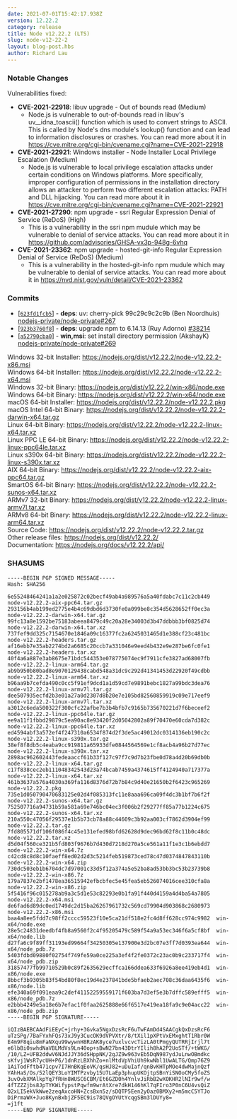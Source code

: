 ```yaml
---
date: 2021-07-01T15:42:17.938Z
version: 12.22.2
category: release
title: Node v12.22.2 (LTS)
slug: node-v12-22-2
layout: blog-post.hbs
author: Richard Lau
---
```


### Notable Changes

Vulnerabilities fixed:

* **CVE-2021-22918**: libuv upgrade - Out of bounds read (Medium)
  * Node.js is vulnerable to out-of-bounds read in libuv's uv__idna_toascii() function which is used to convert strings to ASCII. This is called by Node's dns module's lookup() function and can lead to information disclosures or crashes. You can read more about it in https://cve.mitre.org/cgi-bin/cvename.cgi?name=CVE-2021-22918
* **CVE-2021-22921**: Windows installer - Node Installer Local Privilege Escalation (Medium)
  * Node.js is vulnerable to local privilege escalation attacks under certain conditions on Windows platforms. More specifically, improper configuration of permissions in the installation directory allows an attacker to perform two different escalation attacks: PATH and DLL hijacking. You can read more about it in https://cve.mitre.org/cgi-bin/cvename.cgi?name=CVE-2021-22921
* **CVE-2021-27290**: npm upgrade - ssri Regular Expression Denial of Service (ReDoS) (High)
  * This is a vulnerability in the ssri npm mudule which may be vulnerable to denial of service attacks. You can read more about it in https://github.com/advisories/GHSA-vx3p-948g-6vhq
* **CVE-2021-23362**: npm upgrade - hosted-git-info Regular Expression Denial of Service (ReDoS) (Medium)
  * This is a vulnerability in the hosted-git-info npm mudule which may be vulnerable to denial of service attacks. You can read more about it in https://nvd.nist.gov/vuln/detail/CVE-2021-23362

### Commits

* [[`623fd1fcb5`](https://github.com/nodejs/node/commit/623fd1fcb5)] - **deps**: uv: cherry-pick 99c29c9c2c9b (Ben Noordhuis) [nodejs-private/node-private#267](https://github.com/nodejs-private/node-private/pull/267)
* [[`923b3760f8`](https://github.com/nodejs/node/commit/923b3760f8)] - **deps**: upgrade npm to 6.14.13 (Ruy Adorno) [#38214](https://github.com/nodejs/node/pull/38214)
* [[`a52790cba0`](https://github.com/nodejs/node/commit/a52790cba0)] - **win,msi**: set install directory permission (AkshayK) [nodejs-private/node-private#269](https://github.com/nodejs-private/node-private/pull/269)

Windows 32-bit Installer: https://nodejs.org/dist/v12.22.2/node-v12.22.2-x86.msi \
Windows 64-bit Installer: https://nodejs.org/dist/v12.22.2/node-v12.22.2-x64.msi \
Windows 32-bit Binary: https://nodejs.org/dist/v12.22.2/win-x86/node.exe \
Windows 64-bit Binary: https://nodejs.org/dist/v12.22.2/win-x64/node.exe \
macOS 64-bit Installer: https://nodejs.org/dist/v12.22.2/node-v12.22.2.pkg \
macOS Intel 64-bit Binary: https://nodejs.org/dist/v12.22.2/node-v12.22.2-darwin-x64.tar.gz \
Linux 64-bit Binary: https://nodejs.org/dist/v12.22.2/node-v12.22.2-linux-x64.tar.xz \
Linux PPC LE 64-bit Binary: https://nodejs.org/dist/v12.22.2/node-v12.22.2-linux-ppc64le.tar.xz \
Linux s390x 64-bit Binary: https://nodejs.org/dist/v12.22.2/node-v12.22.2-linux-s390x.tar.xz \
AIX 64-bit Binary: https://nodejs.org/dist/v12.22.2/node-v12.22.2-aix-ppc64.tar.gz \
SmartOS 64-bit Binary: https://nodejs.org/dist/v12.22.2/node-v12.22.2-sunos-x64.tar.xz \
ARMv7 32-bit Binary: https://nodejs.org/dist/v12.22.2/node-v12.22.2-linux-armv7l.tar.xz \
ARMv8 64-bit Binary: https://nodejs.org/dist/v12.22.2/node-v12.22.2-linux-arm64.tar.xz \
Source Code: https://nodejs.org/dist/v12.22.2/node-v12.22.2.tar.gz \
Other release files: https://nodejs.org/dist/v12.22.2/ \
Documentation: https://nodejs.org/docs/v12.22.2/api/

### SHASUMS

```
-----BEGIN PGP SIGNED MESSAGE-----
Hash: SHA256

6e55248464241a1a2e025872c02becf49ab4a989576a5a40fdabc7c11c2cb449  node-v12.22.2-aix-ppc64.tar.gz
293156b4ab199ed2775e4b4c69dbd6d3730fe0a099be8c354d5628652ff0ec3a  node-v12.22.2-darwin-x64.tar.gz
99fc13a8e1592be75183abeea8479c49c20a28e34003d3b47ddbbb3bf0825d74  node-v12.22.2-darwin-x64.tar.xz
737fef9dd325c7154670e1846a09c16377fc2a6245031465d1e388cf23c481bc  node-v12.22.2-headers.tar.gz
af16ebb7e35ab2274bd2a6685c20ccb7a331046e9eed4b432e9e287be6fc0fe1  node-v12.22.2-headers.tar.xz
40f4a6a887e3ab8675e71bdc544353e078775074ec9f7911cfe3827ad68007fb  node-v12.22.2-linux-arm64.tar.gz
ab9b950b80bad8e9070129438cabd548a31dc9c292d41341453d22920f49cdbb  node-v12.22.2-linux-arm64.tar.xz
b96aa9b7cefda490c0cc5f91ef9dcd1a1d59cd7e9891bebc1827a99bdc3dea76  node-v12.22.2-linux-armv7l.tar.gz
dee507935ecfd2b3e01a27a0d2307d8b20e7e105bd82560859919c09e717eef9  node-v12.22.2-linux-armv7l.tar.xz
a3012c6eda500322f300cfc22afbe7b3b4bfb7c9165b735670221d7f6beceef2  node-v12.22.2-linux-ppc64le.tar.gz
ee9a11f1fbbd29879c5ea90ac8e93420f2d05042802a89f70470e60cda7d382c  node-v12.22.2-linux-ppc64le.tar.xz
ed4594abf3a572ef4f247310a6534f874d2f3de5ac49012dc0314136eb190c2c  node-v12.22.2-linux-s390x.tar.gz
38ef8f8db5c4eaba9cc919811a65933dfe0844564569e1cf8acb4a96b27d77ec  node-v12.22.2-linux-s390x.tar.xz
2898ac962602443fedeaaccf61b33f127c97f7c9d7b23fbe0d78a4d20b69db0b  node-v12.22.2-linux-x64.tar.gz
c17f838cec2eb111048342543d23a74bcab7459a4374615ff4124940a717377a  node-v12.22.2-linux-x64.tar.xz
461b3637a576a4030a369fa116d8376d72b7b84c9d40e21650b2f6423c965269  node-v12.22.2.pkg
735e1d050790470683125e02d4f085313fc11e8aaa696ca09f4dc3b1bf7b6f2f  node-v12.22.2-sunos-x64.tar.gz
752507716a94731b59a581a69e746bc04ec3f006b2f29277ff85a77b1224c675  node-v12.22.2-sunos-x64.tar.xz
210a550c47056f29537e1b5b73cb78a88c44609c3b92aa003cf7862d3904ef99  node-v12.22.2.tar.gz
7fd805571df106f086f4c45e131efed98bfd62628d9dec96bd62f8c11b0c48dc  node-v12.22.2.tar.xz
d5d04f560ce321b5fd803f9676b7d430d7218d270a5ce561a11f1e3c1b6ebdd7  node-v12.22.2-win-x64.7z
c42cd8c8d8c10faeff8ed02d2d3c5214feb519873ced78c47d0374847843110b  node-v12.22.2-win-x64.zip
730dc503eb1b6704dc7d97001c33d5f12a374a5e52ba8ad53bb3bc53b23739b8  node-v12.22.2-win-x86.7z
179a7837e2bf1478ea36515942efbcbfec5e45fea5eb526074016cee310cfa8a  node-v12.22.2-win-x86.zip
5f5416f96c015278ab9a3c5d1e53c82293e0b1fa91f440d4159a4d4ba54a7805  node-v12.22.2-x64.msi
de6fad6d89dc0ed1749dc2d15ba26267961732c569cd79904d903868c2680973  node-v12.22.2-x86.msi
baa4a8ee5fdd7c98ff2cccc59523f10e5ca21df518e2fc4d8ff628cc974c9982  win-x64/node.exe
28e5c24831deedbf4fb8a9560f2c4f95205479c589f54a9a53ec346f6a5cf8bf  win-x64/node.lib
d27fa6c9f89ff31193ed99664f34250305e137900e3d2bc07e3ff7d0393ea644  win-x64/node_pdb.7z
5403fdbd09880f02754f749fe59a0ce225a3ef4f2fe0372c23ac0b9c233717f4  win-x64/node_pdb.zip
31857477fb99710529b0c89f2635629ecffca166ddea633f6926a8ee419eb4d1  win-x86/node.exe
8bbcf3b9305b83f54bd80f8ec19d4e237841bde5bfaeb2aec708c36daa6435f6  win-x86/node.lib
efe340a69f091eaa9c2def41152259559171f603ba7d3ef5e3b7dffc589efff5  win-x86/node_pdb.7z
e2bbb4249e5a18e6b7efac1f0faa2625888e66f6517e419ea18fa9c9e04acc22  win-x86/node_pdb.zip
-----BEGIN PGP SIGNATURE-----

iQIzBAEBCAAdFiEEyC+jrhy+3Gvka5NgxDzsRcF6uTwFAmDd4SAACgkQxDzsRcF6
uTzSPg/7BaFYxhFQs73xJ9y3CucOK9dVPVXtr/8/tXil1pXPtVxEMxghtT1Rbr0W
E4m9F8qiu8mFaNXqu99wywnH8RzAK8yce7uxlvcvcTizLA0tPmgyQUTRRjIrjl7t
e6lbBi0swhdNaVBLMdVs9Ln40op+sBwN27bn43DtrYIlih8hA2P2UoSTf/+tWKG/
/10/LZ+UFB2ddwV6NJdJJY36dSHppNK/2gJZ9w963vEb5DqN987ydJuLnwOBmdkc
sKfvj1WsR7ycUH+P6/1dnRzLBXhhZo+nlMtdVpVhiUh9kwNbl1UwALTG/Qmp76Z9
1AiTodFftb471cpv7I7HnBKqEoVK/qsHJ82+uDuIaf/qnBvKHTpMOe4dwMajnQzf
YAhHaS/Os/52lQEY3LoYIMTPzvby15U7LaEp3phupUKOjtpSBnYiSNOoCMy5foZS
3uvOvbXMAlkpYq7fRHn8WUSC6CBM/Et6GZD0h4YnlvJiRbB2wXOKHR2lNIr9wf/w
4fTZZZjbs8JpTYKWifypstPqwfm9wrAtXre7dkH146hKl7qFIro3P0nC6U4vsQiZ
O2xLI5ekVkWwe2zeqAxcoHN+ZcsBxn5z/sDQTP5Een2yOaz0BMXy2+m5mcC5YTJo
DiPrmaWX+Juo8KynBxbjZF5EC9is78QVgOYUtYcqgSBm3lDUYy8=
=j1ft
-----END PGP SIGNATURE-----

```
